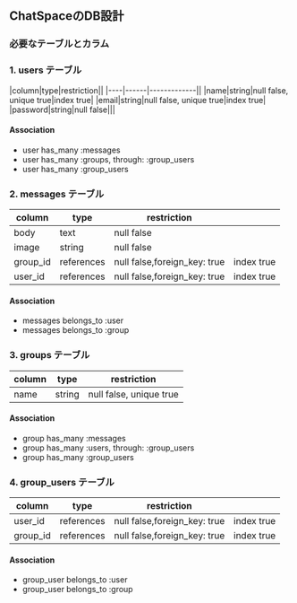 ## ChatSpaceのDB設計


### 必要なテーブルとカラム

### 1. users テーブル

|column|type|restriction||
|----|------|-------------||
|name|string|null false, unique true|index true|
|email|string|null false, unique true|index true|
|password|string|null false|||

#### Association
- user has_many :messages
- user has_many :groups, through: :group_users
- user has_many :group_users


### 2. messages テーブル

|column|type|restriction||
|------|-----|----------|-|
|body|text|null false||
|image|string |null false||
|group_id |references|null false,foreign_key: true|index true|
|user_id|references|null false,foreign_key: true|index true|

#### Association
- messages belongs_to :user
- messages belongs_to :group


### 3. groups テーブル

|column|type|restriction|
|------|-----|----------|
|name|string|null false, unique true|

#### Association
- group has_many :messages
- group has_many :users, through: :group_users
- group has_many :group_users


### 4. group_users テーブル

|column|type|restriction||
|------|-----|----------|-|
|user_id|references|null false,foreign_key: true|index true|
|group_id|references|null false,foreign_key: true|index true|

#### Association
- group_user belongs_to :user
- group_user belongs_to :group









